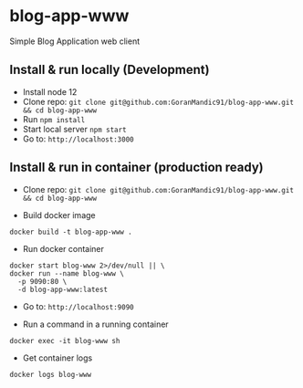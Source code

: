 # blog-app-www
Simple Blog Application web client

## Install & run locally (Development)
- Install node 12
- Clone repo: `git clone git@github.com:GoranMandic91/blog-app-www.git && cd blog-app-www`
- Run `npm install`
- Start local server `npm start`
- Go to: `http://localhost:3000`


## Install & run in container (production ready)
- Clone repo: `git clone git@github.com:GoranMandic91/blog-app-www.git && cd blog-app-www`

- Build docker image
```console
docker build -t blog-app-www .
```

- Run docker container
```console
docker start blog-www 2>/dev/null || \
docker run --name blog-www \
  -p 9090:80 \
  -d blog-app-www:latest
```

- Go to: `http://localhost:9090`

- Run a command in a running container
```console
docker exec -it blog-www sh
```

- Get container logs
```console
docker logs blog-www
```
